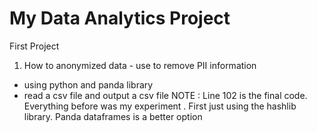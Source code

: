 # My Data Analytics Project 


First Project 

1. How to anonymized data - use to remove PII information
- using python and panda library 
- read a csv file and output a csv file 
NOTE : Line 102 is the final code. Everything before was my experiment . First just using the hashlib library. Panda dataframes is a better option



